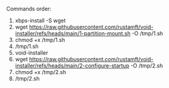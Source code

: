 Commands order:
1) xbps-install -S wget
2) wget https://raw.githubusercontent.com/rustamft/void-installer/refs/heads/main/1-partition-mount.sh -O /tmp/1.sh
3) chmod +x /tmp/1.sh
4) /tmp/1.sh
5) void-installer
6) wget https://raw.githubusercontent.com/rustamft/void-installer/refs/heads/main/2-configure-startup -O /tmp/2.sh
7) chmod +x /tmp/2.sh
8) /tmp/2.sh
